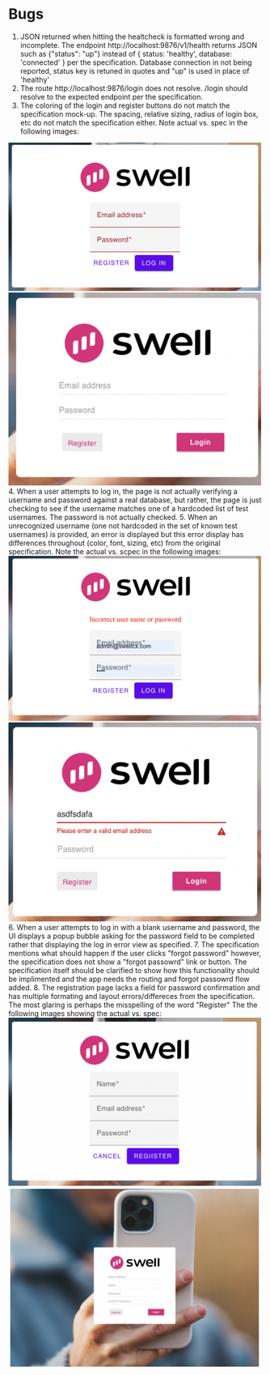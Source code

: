 # Bugs
1. JSON returned when hitting the healtcheck is formatted wrong and incomplete. The endpoint http://localhost:9876/v1/health returns JSON such as {"status": "up"} instead of { status: 'healthy', database: 'connected' } per the specification. Database connection in not being reported, status key is retuned in quotes and "up" is used in place of 'healthy'
2. The route http://localhost:9876/login does not resolve. /login should resolve to the expected endpoint per the specification. 
3. The coloring of the login and register buttons do not match the specification mock-up. The spacing, relative sizing, radius of login box, etc do not match the specification either. Note actual vs. spec in the following images:
<img src="/screenshots/login1.png" width="500px" >
<img src="/screenshots/login1spec.png" width="500px" >
4. When a user attempts to log in, the page is not actually verifying a username and password against a real database, but rather, the page is just checking to see if the username matches one of a hardcoded list of test usernames. The password is not actually checked.
5. When an unrecognized username (one not hardcoded in the set of known test usernames) is provided, an error is displayed but this error display has differences throughout (color, font, sizing, etc) from the original specification. Note the actual vs. scpec in the following images:
<img src="/screenshots/error1.png" width="500px" >
<img src="/screenshots/error1spec.png" width="500px" >
6. When a user attempts to log in with a blank username and password, the UI displays a popup bubble asking for the password field to be completed rather that displaying the log in error view as specified.
7. The specification mentions what should happen if the user clicks "forgot password" however, the specification does not show a "forgot passowrd" link or button. The specification itself should be clarified to show how this functionality should be implimented and the app needs the routing and forgot passowrd flow added.
8. The registration page lacks a field for password confirmation and has multiple formating and layout errors/differeces from the specification. The most glaring is perhaps the misspelling of the word "Register" The the following images showing the actual vs. spec:
<img src="/screenshots/register1.png" width="500px" >
<img src="/screenshots/register1spec.png" width="500px" >
